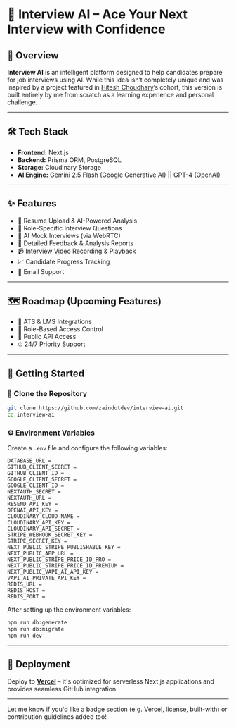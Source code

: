 # 🚀 Interview AI – Ace Your Next Interview with Confidence

## 📌 Overview

**Interview AI** is an intelligent platform designed to help candidates prepare for job interviews using AI. While this idea isn’t completely unique and was inspired by a project featured in [Hitesh Choudhary](https://x.com/hiteshdotcom)’s cohort, this version is built entirely by me from scratch as a learning experience and personal challenge.

---

## 🛠 Tech Stack

* **Frontend:** Next.js
* **Backend:** Prisma ORM, PostgreSQL
* **Storage:** Cloudinary Storage
* **AI Engine:** Gemini 2.5 Flash (Google Generative AI) || GPT-4 (OpenAI)

---

## ✨ Features

* 📄 Resume Upload & AI-Powered Analysis
* 🧠 Role-Specific Interview Questions
* 🎤 AI Mock Interviews (via WebRTC)
* 📝 Detailed Feedback & Analysis Reports
* 📹 Interview Video Recording & Playback
* 📈 Candidate Progress Tracking
* 📧 Email Support

---

## 🗺 Roadmap (Upcoming Features)

* 📌 ATS & LMS Integrations
* 🔐 Role-Based Access Control
* 📡 Public API Access
* ⏱ 24/7 Priority Support

---

## 🧪 Getting Started

### 🔁 Clone the Repository

```bash
git clone https://github.com/zaindotdev/interview-ai.git
cd interview-ai
```

### ⚙️ Environment Variables

Create a `.env` file and configure the following variables:

```env
DATABASE_URL = 
GITHUB_CLIENT_SECRET = 
GITHUB_CLIENT_ID = 
GOOGLE_CLIENT_SECRET = 
GOOGLE_CLIENT_ID = 
NEXTAUTH_SECRET = 
NEXTAUTH_URL = 
RESEND_API_KEY = 
OPENAI_API_KEY = 
CLOUDINARY_CLOUD_NAME = 
CLOUDINARY_API_KEY = 
CLOUDINARY_API_SECRET = 
STRIPE_WEBHOOK_SECRET_KEY = 
STRIPE_SECRET_KEY = 
NEXT_PUBLIC_STRIPE_PUBLISHABLE_KEY = 
NEXT_PUBLIC_APP_URL = 
NEXT_PUBLIC_STRIPE_PRICE_ID_PRO = 
NEXT_PUBLIC_STRIPE_PRICE_ID_PREMIUM = 
NEXT_PUBLIC_VAPI_AI_API_KEY = 
VAPI_AI_PRIVATE_API_KEY = 
REDIS_URL = 
REDIS_HOST = 
REDIS_PORT = 

```

After setting up the environment variables:

```bash
npm run db:generate
npm run db:migrate
npm run dev
```

---

## 🚀 Deployment

Deploy to **[Vercel](https://vercel.com/)** – it's optimized for serverless Next.js applications and provides seamless GitHub integration.

---

Let me know if you'd like a badge section (e.g. Vercel, license, built-with) or contribution guidelines added too!
